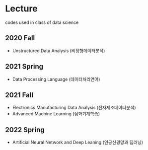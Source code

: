 # Lecture
codes used in class of data science

## 2020 Fall
- Unstructured Data Analysis (비정형데이터분석)

## 2021 Spring
- Data Processing Language (데이터처리언어)

## 2021 Fall
- Electronics Manufacturing Data Analysis (전자제조데이터분석)
- Advanced Machine Learning (심화기계학습)

## 2022 Spring
- Artificial Neural Network and Deep Leaning (인공신경망과 딥러닝)

